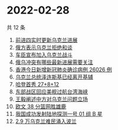# 2022-02-28

共 12 条

<!-- BEGIN ZHIHUSEARCH -->
<!-- 最后更新时间 Mon Feb 28 2022 08:39:54 GMT+0800 (China Standard Time) -->
1. [前进四实时更新乌克兰进展](https://www.zhihu.com/search?q=前进四)
1. [俄方表示乌克兰拒绝和谈](https://www.zhihu.com/search?q=俄罗斯乌克兰)
1. [车臣宣布加入乌克兰战斗](https://www.zhihu.com/search?q=车臣)
1. [俄乌冲突有哪些最新进展需要关注](https://www.zhihu.com/search?q=俄乌冲突)
1. [香港今日新增新冠肺炎确诊病例 26026 例](https://www.zhihu.com/search?q=香港疫情)
1. [乌克兰总统泽连斯基已经离开基辅](https://www.zhihu.com/search?q=乌克兰总统)
1. [哈登首秀 27+8+12](https://www.zhihu.com/search?q=哈登)
1. [东部战区回应美舰过航台湾海峡](https://www.zhihu.com/search?q=台湾海峡)
1. [王毅阐述中方对乌克兰问题立场](https://www.zhihu.com/search?q=中方立场)
1. [欧文 38 分篮网胜雄鹿](https://www.zhihu.com/search?q=篮网)
1. [我国成功发射陆地探测一号 01 组 B 星](https://www.zhihu.com/search?q=陆地探测一号)
1. [2.9 万乌克兰难民涌入波兰](https://www.zhihu.com/search?q=乌克兰难民)
<!-- END ZHIHUSEARCH -->
